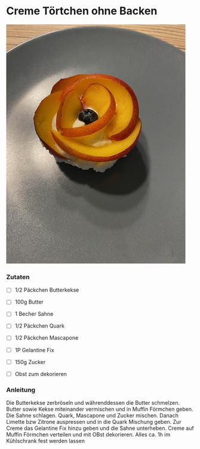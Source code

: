# Creme Törtchen ohne Backen

![Creme Törtchen ohne backen](media/schnelle_toertchen.jpg)

### Zutaten

 - [ ] 1/2 Päckchen Butterkekse
 - [ ] 100g Butter
 - [ ] 1 Becher Sahne
 - [ ] 1/2 Päckchen Quark
 - [ ] 1/2 Päckchen Mascapone
 - [ ] 1P Gelantine Fix
 - [ ] 150g Zucker
 - [ ] Obst zum dekorieren
 

  
### Anleitung
Die Butterkekse zerbröseln und währenddessen die Butter schmelzen. 
Butter sowie Kekse miteinander vermischen und in Muffin Förmchen geben.
Die Sahne schlagen. Quark, Mascapone und Zucker mischen. 
Danach Limette bzw Zitrone auspressen und in die Quark Mischung geben.
Zur Creme das Gelantine Fix hinzu geben und die Sahne unterheben. Creme auf Muffin Förmchen verteilen und mit OBst dekorieren.
Alles ca. 1h im Kühlschrank fest werden lassen